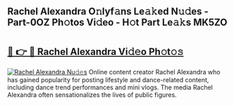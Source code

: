 ## Rachel Alexandra O𝚗lyf𝚊ns Le𝚊𝚔ed N𝚞𝚍es - Part-0OZ Ph𝚘tos Vi𝚍eo - H𝚘t Part Le𝚊𝚔s MK5ZO

# <h2><a href="http://hf0h7o.feru.top/?c=Rachel+Alexandra">🔗 👉 🔴 Rachel Alexandra Vi𝚍𝚎o Ph𝚘t𝚘𝚜</a></h2>

[![Rachel Alexandra Nu𝚍𝚎s](https://i.imgur.com/0TWrTi3.gif)](http://hf0h7o.feru.top/?c=Rachel+Alexandra)
Online content creator Rachel Alexandra who has gained popularity for posting lifestyle and dance-related content, including dance trend performances and mini vlogs. The media Rachel Alexandra often sensationalizes the lives of public figures. 
